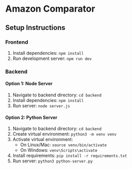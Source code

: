 # Amazon Comparator

## Setup Instructions

### Frontend
1. Install dependencies: `npm install`
2. Run development server: `npm run dev`

### Backend

#### Option 1: Node Server
1. Navigate to backend directory: `cd backend`
2. Install dependencies: `npm install`
3. Run server: `node server.js`

#### Option 2: Python Server
1. Navigate to backend directory: `cd backend`
2. Create virtual environment: `python3 -m venv venv`
3. Activate virtual environment:
   - On Linux/Mac: `source venv/bin/activate`
   - On Windows: `venv\Scripts\activate`
4. Install requirements: `pip install -r requirements.txt`
5. Run server: `python3 python-server.py`